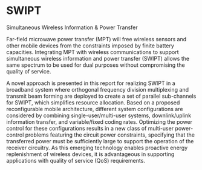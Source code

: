 # SWIPT
Simultaneous Wireless Information & Power Transfer


Far-field microwave power transfer (MPT) will free wireless sensors and other mobile devices from the constraints imposed by finite battery capacities. Integrating MPT with wireless communications to support simultaneous wireless information and power transfer (SWIPT) allows the same spectrum to be used for dual purposes without compromising the quality of service.

A novel approach is presented in this report for realizing SWIPT in a broadband system where orthogonal frequency division multiplexing and transmit beam forming are deployed to create a set of parallel sub-channels for SWIPT, which simplifies resource allocation. Based on a proposed reconfigurable mobile architecture, different system configurations are considered by combining single-user/multi-user systems, downlink/uplink information transfer, and variable/fixed coding rates. Optimizing the power control for these configurations results in a new
class of multi-user power-control problems featuring the circuit power
constraints, specifying that the transferred power must be sufficiently large to support the operation of the receiver circuitry.
As this emerging
technology enables proactive energy replenishment of wireless devices, it is advantageous in supporting applications with quality of service (QoS) requirements.
